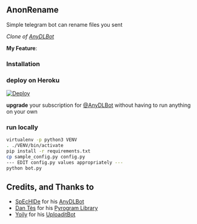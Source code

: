 ## AnonRename 

Simple telegram bot can rename files you sent 

*Clone of  [AnyDLBot](https://telegram.dog/AnyDLBot)*


**My Feature**:

### Installation


### deploy on Heroku

[![Deploy](https://www.herokucdn.com/deploy/button.svg)](https://www.heroku.com/deploy?template=https://github.com/roobini-gamer/AnonRename/tree/master)

**upgrade** your subscription for [@AnyDLBot](https://telegram.dog/AnyDLBot) without having to run anything on your own

### run locally 

```sh
virtualenv -p python3 VENV
. ./VENV/bin/activate
pip install -r requirements.txt
cp sample_config.py config.py
--- EDIT config.py values appropriately ---
python bot.py
```

## Credits, and Thanks to

* [SpEcHlDe](https://telegram.dog/SpEcHlDe) for his [AnyDLBot](https://github.com/SpEcHiDe/AnyDLBot)
* [Dan Tès](https://telegram.dog/haskell) for his [Pyrogram Library](https://github.com/pyrogram/pyrogram)
* [Yoily](https://telegram.dog/YoilyL) for his [UploaditBot](https://telegram.dog/UploaditBot)

